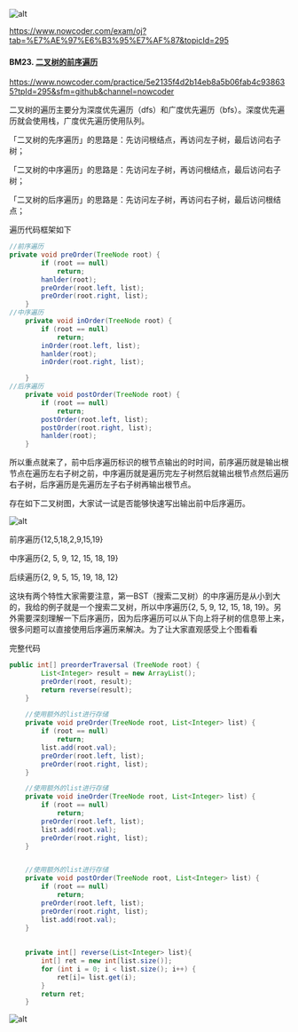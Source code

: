 ![alt](https://uploadfiles.nowcoder.com/bm/top101-head.jpg)

https://www.nowcoder.com/exam/oj?tab=%E7%AE%97%E6%B3%95%E7%AF%87&topicId=295

#### BM23. [二叉树的前序遍历](https://www.nowcoder.com/practice/5e2135f4d2b14eb8a5b06fab4c938635?tpId=295&sfm=github&channel=nowcoder)

https://www.nowcoder.com/practice/5e2135f4d2b14eb8a5b06fab4c938635?tpId=295&sfm=github&channel=nowcoder


二叉树的遍历主要分为深度优先遍历（dfs）和广度优先遍历（bfs）。深度优先遍历就会使用栈，广度优先遍历使用队列。

「二叉树的先序遍历」的思路是：先访问根结点，再访问左子树，最后访问右子树；

「二叉树的中序遍历」的思路是：先访问左子树，再访问根结点，最后访问右子树；

「二叉树的后序遍历」的思路是：先访问左子树，再访问右子树，最后访问根结点；

遍历代码框架如下

```java
//前序遍历
private void preOrder(TreeNode root) {
        if (root == null)
            return;
        hanlder(root);
        preOrder(root.left, list);
        preOrder(root.right, list);
    }
//中序遍历
    private void inOrder(TreeNode root) {
        if (root == null)
            return;
        inOrder(root.left, list);
        hanlder(root);
        inOrder(root.right, list);

    }
//后序遍历
    private void postOrder(TreeNode root) {
        if (root == null)
            return;
        postOrder(root.left, list);
        postOrder(root.right, list);
        hanlder(root);
    }
```

所以重点就来了，前中后序遍历标识的根节点输出的时时间，前序遍历就是输出根节点在遍历左右子树之前，中序遍历就是遍历完左子树然后就输出根节点然后遍历右子树，后序遍历是先遍历左子右子树再输出根节点。

存在如下二叉树图，大家试一试是否能够快速写出输出前中后序遍历。



![alt](https://uploadfiles.nowcoder.com/images/20220220/588579017_1645365540602/6289A2FD759A02D39CAB8032386B5DE4)

前序遍历{12,5,18,2,9,15,19}

中序遍历{2, 5, 9, 12, 15, 18, 19}

后续遍历{2, 9, 5, 15, 19, 18, 12}

这块有两个特性大家需要注意，第一BST（搜索二叉树）的中序遍历是从小到大的，我给的例子就是一个搜索二叉树，所以中序遍历{2, 5, 9, 12, 15, 18, 19}。另外需要深刻理解一下后序遍历，因为后序遍历可以从下向上将子树的信息带上来，很多问题可以直接使用后序遍历来解决。为了让大家直观感受上个图看看


完整代码
```java
public int[] preorderTraversal (TreeNode root) {
        List<Integer> result = new ArrayList();
        preOrder(root, result);
        return reverse(result);
    }
    
    //使用额外的list进行存储
    private void preOrder(TreeNode root, List<Integer> list) {
        if (root == null)
            return;
        list.add(root.val);
        preOrder(root.left, list);
        preOrder(root.right, list);
    }

    //使用额外的list进行存储
    private void ineOrder(TreeNode root, List<Integer> list) {
        if (root == null)
            return;
        preOrder(root.left, list);
        list.add(root.val);
        preOrder(root.right, list);
    }


    //使用额外的list进行存储
    private void postOrder(TreeNode root, List<Integer> list) {
        if (root == null)
            return;
        preOrder(root.left, list);
        preOrder(root.right, list);
        list.add(root.val);
    }
    
    
    private int[] reverse(List<Integer> list){
        int[] ret = new int[list.size()];
        for (int i = 0; i < list.size(); i++) {
            ret[i]= list.get(i);
        }
        return ret;
    }
```


![alt](https://uploadfiles.nowcoder.com/bm/top101-tail.jpg)